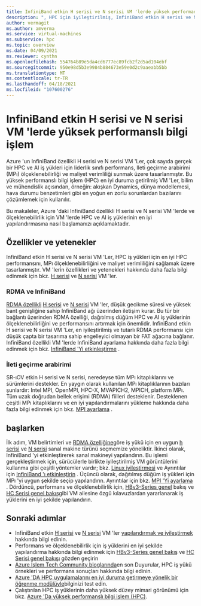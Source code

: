 ```yaml
---
title: InfiniBand etkin H serisi ve N serisi VM 'lerde yüksek performanslı bilgi işlem-Azure sanal makineleri
description: ", HPC için iyileştirilmiş, InfiniBand etkin H serisi ve N serisi VM 'lerin özellikleri ve özellikleri hakkında bilgi edinin."
author: vermagit
ms.author: amverma
ms.service: virtual-machines
ms.subservice: hpc
ms.topic: overview
ms.date: 04/09/2021
ms.reviewer: cynthn
ms.openlocfilehash: 554764b89e5da4cd6777ec89fcb2f2d5ad104ebf
ms.sourcegitcommit: 950e98d5b3e9984b884673e59e0d2c9aaeabb5bb
ms.translationtype: MT
ms.contentlocale: tr-TR
ms.lasthandoff: 04/18/2021
ms.locfileid: "107600276"
---
```

# <a name="high-performance-computing-on-infiniband-enabled-h-series-and-n-series-vms"></a>InfiniBand etkin H serisi ve N serisi VM 'lerde yüksek performanslı bilgi işlem

Azure 'un InfiniBand özellikli H serisi ve N serisi VM 'Ler, çok sayıda gerçek bir HPC ve AI iş yükleri için liderlik sınıfı performans, Ileti geçirme arabirimi (MPı) ölçeklenebilirliği ve maliyet verimliliği sunmak üzere tasarlanmıştır. Bu yüksek performanslı bilgi işlem (HPC) en iyi duruma getirilmiş VM 'Ler, bilim ve mühendislik açısından, örneğin: akışkan Dynamics, dünya modellemesi, hava durumu benzetimleri gibi en yoğun en zorlu sorunlardan bazılarını çözümlemek için kullanılır.

Bu makaleler, Azure 'daki InfiniBand özellikli H serisi ve N serisi VM 'lerde ve ölçeklenebilirlik için VM 'lerde HPC ve AI iş yüklerinin en iyi yapılandırmasına nasıl başlamanızı açıklamaktadır.

## <a name="features-and-capabilities"></a>Özellikler ve yetenekler

InfiniBand etkin H serisi ve N serisi VM 'Ler, HPC iş yükleri için en iyi HPC performansını, MPı ölçeklenebilirliğini ve maliyet verimliliğini sağlamak üzere tasarlanmıştır. VM 'lerin özellikleri ve yetenekleri hakkında daha fazla bilgi edinmek için bkz. [H serisi](../../sizes-hpc.md) ve [N serisi](../../sizes-gpu.md) VM 'ler.

### <a name="rdma-and-infiniband"></a>RDMA ve InfiniBand

[RDMA özellikli](../../sizes-hpc.md#rdma-capable-instances) [H serisi](../../sizes-hpc.md) ve [N serisi](../../sizes-gpu.md) VM 'ler, düşük gecikme süresi ve yüksek bant genişliğine sahip InfiniBand ağı üzerinden iletişim kurar. Bu tür bir bağlantı üzerinden RDMA özelliği, dağıtılmış düğüm HPC ve AI iş yüklerinin ölçeklenebilirliğini ve performansını artırmak için önemlidir. InfiniBand etkin H serisi ve N serisi VM 'Ler, en iyileştirilmiş ve tutarlı RDMA performansı için düşük çapta bir tasarıma sahip engelleyici olmayan bir FAT ağacına bağlanır.
InfiniBand özellikli VM 'lerde InfiniBand ayarlama hakkında daha fazla bilgi edinmek için bkz. [InfiniBand 'Yi etkinleştirme](enable-infiniband.md) .

### <a name="message-passing-interface"></a>İleti geçirme arabirimi

SR-ıOV etkin H serisi ve N serisi, neredeyse tüm MPı kitaplıklarını ve sürümlerini destekler. En yaygın olarak kullanılan MPı kitaplıklarının bazıları şunlardır: Intel MPI, OpenMPI, HPC-X, MVAPICH2, MPICH, platform MPı. Tüm uzak doğrudan bellek erişimi (RDMA) fiilleri desteklenir.
Desteklenen çeşitli MPı kitaplıklarını ve en iyi yapılandırmalarını yükleme hakkında daha fazla bilgi edinmek için bkz. [MPI ayarlama](setup-mpi.md) .

## <a name="get-started"></a>başlarken

İlk adım, VM belirtimleri ve [RDMA özelliğine](../../sizes-hpc.md#rdma-capable-instances)göre iş yükü için en uygun [h serisi](../../sizes-hpc.md) ve [N serisi](../../sizes-gpu.md) sanal makine türünü seçmemize yöneliktir.
İkinci olarak, InfiniBand 'yi etkinleştirerek sanal makineyi yapılandırın. Bu işlemi gerçekleştirmek için, sürücülerle birlikte iyileştirilmiş VM görüntülerini kullanma gibi çeşitli yöntemler vardır; bkz. [Linux iyileştirmesi](configure.md) ve Ayrıntılar için [InfiniBand 'ı etkinleştirin](enable-infiniband.md) .
Üçüncü olarak, dağıtılmış düğüm iş yükleri için MPı 'yi uygun şekilde seçip yapılandırın. Ayrıntılar için bkz. [MPI 'Yi ayarlama](setup-mpi.md) .
Dördüncü, performans ve ölçeklenebilirlik için, [HBv3-Series genel](hbv3-series-overview.md) bakış ve [HC Serisi genel bakış](hc-series-overview.md)gibi VM ailesine özgü kılavuzlardan yararlanarak iş yüklerini en iyi şekilde yapılandırın.

## <a name="next-steps"></a>Sonraki adımlar

- InfiniBand etkin [H serisi](../../sizes-hpc.md) ve [N serisi](../../sizes-gpu.md) VM 'ler [yapılandırmak ve iyileştirmek](configure.md) hakkında bilgi edinin.
- Performans ve ölçeklenebilirlik için iş yüklerini en iyi şekilde yapılandırma hakkında bilgi edinmek için [HBv3-Series genel bakış](hb-series-overview.md) ve [HC Serisi genel bakışı](hc-series-overview.md) gözden geçirin
- [Azure Işlem Tech Community bloglarında](https://techcommunity.microsoft.com/t5/azure-compute/bg-p/AzureCompute)en son Duyurular, HPC iş yükü örnekleri ve performans sonuçları hakkında bilgi edinin.
- [Azure 'DA HPC uygulamalarını en iyi duruma getirmeye yönelik bir öğrenme modülüyle](https://docs.microsoft.com/learn/modules/optimize-tightly-coupled-hpc-apps/)bilginizi test edin.
- Çalıştırılan HPC iş yüklerinin daha yüksek düzey mimari görünümü için bkz. [Azure 'Da yüksek performanslı bilgi işlem (HPC)](/azure/architecture/topics/high-performance-computing/).
